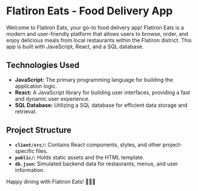 # Flatiron Eats - Food Delivery App

Welcome to Flatiron Eats, your go-to food delivery app! Flatiron Eats is a modern and user-friendly platform that allows users to browse, order, and enjoy delicious meals from local restaurants within the Flatiron district. This app is built with JavaScript, React, and a SQL database.

## Technologies Used

- **JavaScript:** The primary programming language for building the application logic.
- **React:** A JavaScript library for building user interfaces, providing a fast and dynamic user experience.
- **SQL Database:** Utilizing a SQL database for efficient data storage and retrieval.

## Project Structure

- **`client/src/`:** Contains React components, styles, and other project-specific files.
- **`public/`:** Holds static assets and the HTML template.
- **`db.json`:** Simulated backend data for restaurants, menus, and user information.


Happy dining with Flatiron Eats! 🍔🥗🍰